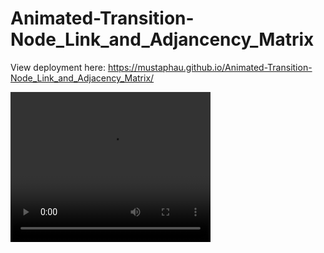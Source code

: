 # Animated-Transition-Node_Link_and_Adjancency_Matrix
View deployment here: https://mustaphau.github.io/Animated-Transition-Node_Link_and_Adjacency_Matrix/

<video width="320" height="240" controls>
  <source src="https://user-images.githubusercontent.com/123378149/233776525-3b732124-7651-42e9-9191-d7910ce41eb8.mp4" type="video/mp4">
</video>
